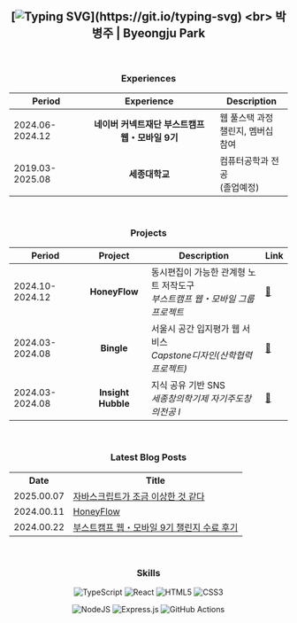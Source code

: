 <div align=center>

## [![Typing SVG](https://readme-typing-svg.demolab.com?font=Press+Start+2P&size=16&duration=3500&pause=1000000000&color=65A30D&width=450&lines=Welcome+to+my+GitHub+profile!)](https://git.io/typing-svg) <br> 박병주 | Byeongju Park

<br>

### Experiences

| Period          |                   Experience                    | Description                           |
| --------------- | :---------------------------------------------: | ------------------------------------- |
| 2024.06-2024.12 | **네이버 커넥트재단 부스트캠프 웹・모바일 9기** | 웹 풀스택 과정<br>챌린지, 멤버십 참여 |
| 2019.03-2025.08 |                 **세종대학교**                  | 컴퓨터공학과 전공<br>(졸업예정)       |

<br>

### Projects

| Period          |      Project       | Description                                                                     | Link                                                      |
| --------------- | :----------------: | ------------------------------------------------------------------------------- | --------------------------------------------------------- |
| 2024.10-2024.12 |   **HoneyFlow**    | 동시편집이 가능한 관계형 노트 저작도구<br>_부스트캠프 웹・모바일 그룹 프로젝트_ | [🔗](https://github.com/boostcampwm-2024/web29-honeyflow) |
| 2024.03-2024.08 |     **Bingle**     | 서울시 공간 입지평가 웹 서비스<br>_Capstone디자인(산학협력프로젝트)_            | [🔗](https://github.com/parkblo/bingle-front)             |
| 2024.03-2024.08 | **Insight Hubble** | 지식 공유 기반 SNS<br>_세종창의학기제 자기주도창의전공 I_                       | [🔗](https://github.com/parkblo/insight-hubble-front)     |

<br>

### Latest Blog Posts

<table>
    <tr><th>Date</th><th>Title</th></tr>
    <!-- BLOG-POST-LIST:START --><tr><td>2025.00.07</td><td><a href="https://parkblo.github.io/blog/javascript-is-weird/">자바스크립트가 조금 이상한 것 같다</a></td></tr><tr><td>2024.00.11</td><td><a href="https://parkblo.github.io/projects/honeyflow/">HoneyFlow</a></td></tr><tr><td>2024.00.22</td><td><a href="https://parkblo.github.io/blog/boostcamp-challenge/">부스트캠프 웹・모바일 9기 챌린지 수료 후기</a></td></tr><!-- BLOG-POST-LIST:END -->
</table>

<br>

### Skills

![TypeScript](https://img.shields.io/badge/typescript-%23007ACC.svg?style=for-the-badge&logo=typescript&logoColor=white)
![React](https://img.shields.io/badge/react-%2320232a.svg?style=for-the-badge&logo=react&logoColor=%2361DAFB)
![HTML5](https://img.shields.io/badge/html5-%23E34F26.svg?style=for-the-badge&logo=html5&logoColor=white)
![CSS3](https://img.shields.io/badge/css3-%231572B6.svg?style=for-the-badge&logo=css3&logoColor=white)

![NodeJS](https://img.shields.io/badge/node.js-6DA55F?style=for-the-badge&logo=node.js&logoColor=white)
![Express.js](https://img.shields.io/badge/express.js-%23404d59.svg?style=for-the-badge&logo=express&logoColor=%2361DAFB)
![GitHub Actions](https://img.shields.io/badge/github%20actions-%232671E5.svg?style=for-the-badge&logo=githubactions&logoColor=white)

</div>
